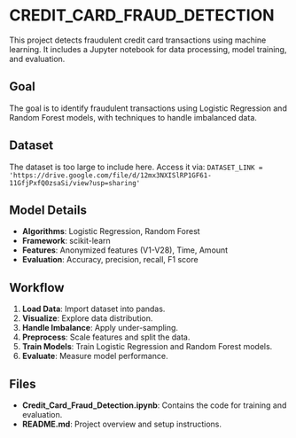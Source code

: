 # CREDIT_CARD_FRAUD_DETECTION

This project detects fraudulent credit card transactions using machine learning. It includes a Jupyter notebook for data processing, model training, and evaluation.

## Goal
The goal is to identify fraudulent transactions using Logistic Regression and Random Forest models, with techniques to handle imbalanced data.

## Dataset
The dataset is too large to include here. Access it via:
`DATASET_LINK = 'https://drive.google.com/file/d/12mx3NXISlRP1GF61-11GfjPxfQ0zsaSi/view?usp=sharing'`

## Model Details
- **Algorithms**: Logistic Regression, Random Forest
- **Framework**: scikit-learn
- **Features**: Anonymized features (V1-V28), Time, Amount
- **Evaluation**: Accuracy, precision, recall, F1 score

## Workflow
1. **Load Data**: Import dataset into pandas.
2. **Visualize**: Explore data distribution.
3. **Handle Imbalance**: Apply under-sampling.
4. **Preprocess**: Scale features and split the data.
5. **Train Models**: Train Logistic Regression and Random Forest models.
6. **Evaluate**: Measure model performance.

## Files
- **Credit_Card_Fraud_Detection.ipynb**: Contains the code for training and evaluation.
- **README.md**: Project overview and setup instructions.

